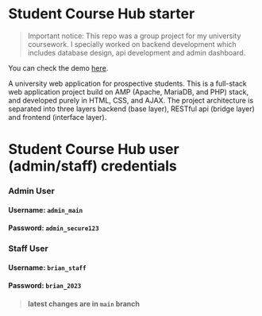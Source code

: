 # Student Course Hub starter

> Important notice: This repo was a group project for my university coursework. I specially worked on backend development which includes database design, api development and admin dashboard.

You can check the demo [here](https://student-course-hub-team-a.great-site.net/?i=1).

A university web application for prospective students. This is a full-stack web application project build on AMP (Apache, MariaDB, and PHP) stack, and developed purely in HTML, CSS, and AJAX. The project architecture is separated into three layers backend (base layer), RESTful api (bridge layer) and frontend (interface layer).

# Student Course Hub user (admin/staff) credentials

### Admin User
#### Username: `admin_main` 
#### Password: `admin_secure123` 

### Staff User
#### Username: `brian_staff` 
#### Password: `brian_2023` 

> #### latest changes are in `main` branch

